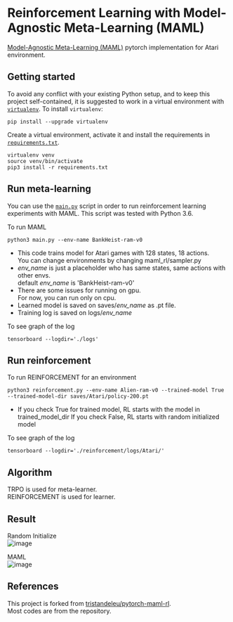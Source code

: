 # Reinforcement Learning with Model-Agnostic Meta-Learning (MAML)
[Model-Agnostic Meta-Learning (MAML)](https://arxiv.org/abs/1703.03400) pytorch implementation for Atari environment.

## Getting started
To avoid any conflict with your existing Python setup, and to keep this project self-contained, it is suggested to work in a virtual environment with [`virtualenv`](http://docs.python-guide.org/en/latest/dev/virtualenvs/). To install `virtualenv`:
```
pip install --upgrade virtualenv
```
Create a virtual environment, activate it and install the requirements in [`requirements.txt`](requirements.txt).
```
virtualenv venv
source venv/bin/activate
pip3 install -r requirements.txt
```

## Run meta-learning
You can use the [`main.py`](main.py) script in order to run reinforcement learning experiments with MAML. This script was tested with Python 3.6.  

To run MAML
```
python3 main.py --env-name BankHeist-ram-v0
```
* This code trains model for Atari games with 128 states, 18 actions.  
 You can change environments by changing maml_rl/sampler.py  
* *env_name* is just a placeholder who has same states, same actions with other envs.  
 default *env_name* is 'BankHeist-ram-v0'  
* There are some issues for running on gpu.  
 For now, you can run only on cpu.
* Learned model is saved on saves/*env_name* as .pt file.  
* Training log is saved on logs/*env_name*  

To see graph of the log
 ```
 tensorboard --logdir='./logs'
 ```
 
 ## Run reinforcement
To run REINFORCEMENT for an environment
```
python3 reinforcement.py --env-name Alien-ram-v0 --trained-model True --trained-model-dir saves/Atari/policy-200.pt
```
* If you check True for trained model, RL starts with the model in trained_model_dir
 If you check False, RL starts with random initialized model

To see graph of the log
```
tensorboard --logdir='./reinforcement/logs/Atari/'
```

## Algorithm
TRPO is used for meta-learner.  
REINFORCEMENT is used for learner.  

## Result
Random Initialize  
![image](https://user-images.githubusercontent.com/19935323/49953319-357ad680-ff41-11e8-845a-7d153885f896.png)

MAML  
![image](https://user-images.githubusercontent.com/19935323/49953295-28f67e00-ff41-11e8-9380-2ac84594fb4a.png)

## References
This project is forked from [tristandeleu/pytorch-maml-rl](https://github.com/tristandeleu/pytorch-maml-rl).  
Most codes are from the repository.  
